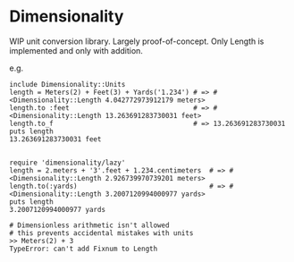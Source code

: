 Dimensionality
==============

WIP unit conversion library.
Largely proof-of-concept. Only Length is implemented and only with addition.

e.g.

    include Dimensionality::Units
    length = Meters(2) + Feet(3) + Yards('1.234') # => #<Dimensionality::Length 4.042772973912179 meters>
    length.to :feet                               # => #<Dimensionality::Length 13.263691283730031 feet>
    length.to_f                                   # => 13.263691283730031
    puts length
    13.263691283730031 feet


    require 'dimensionality/lazy'
    length = 2.meters + '3'.feet + 1.234.centimeters  # => #<Dimensionality::Length 2.926739970739201 meters>
    length.to(:yards)                                 # => #<Dimensionality::Length 3.2007120994000977 yards>
    puts length
    3.2007120994000977 yards

    # Dimensionless arithmetic isn't allowed
    # this prevents accidental mistakes with units
    >> Meters(2) + 3
    TypeError: can't add Fixnum to Length